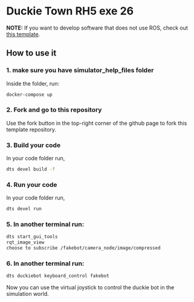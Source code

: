 # Duckie Town RH5 exe 26

**NOTE:** If you want to develop software that does not use
ROS, check out [this template](https://github.com/duckietown/template-basic).


## How to use it

### 1. make sure you have simulator_help_files folder

Inside the folder, run:
```bash
docker-compose up
```

### 2. Fork and go to this repository

Use the fork button in the top-right corner of the github page to fork this template repository.

### 3. Build your code
In your code folder run,
```bash
dts devel build -f
```

### 4. Run your code
In your code folder run,
```bash
dts devel run
```

### 5. In another terminal run:
```bash
dts start_gui_tools
rqt_image_view
choose to subscribe /fakebot/camera_node/image/compressed
```

### 6. In another terminal run:
```bash
dts duckiebot keyboard_control fakebot
```

Now you can use the virtual joystick to control the duckie bot in the simulation world.
